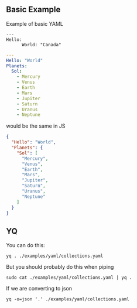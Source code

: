 ## Basic Example

Example of basic YAML

```
---
Hello:
      World: "Canada"
```
    	
```yml
---
Hello: "World"
Planets:
  Sol:
    - Mercury 
    - Venus
    - Earth
    - Mars
    - Jupiter
    - Saturn
    - Uranus
    - Neptune
```

would be the same in JS

```json
{
  "Hello": "World",
  "Planets": {
    "Sol": [
      "Mercury",
      "Venus",
      "Earth",
      "Mars",
      "Jupiter",
      "Saturn",
      "Uranus",
      "Neptune"
    ]
  }
}
```

## YQ

You can do this:
```
yq . ./examples/yaml/collections.yaml
```

But you should probably do this when piping
```
sudo cat ./examples/yaml/collections.yaml | yq .
```


If we are converting to json
```
yq -o=json '.' ./examples/yaml/collections.yaml
```